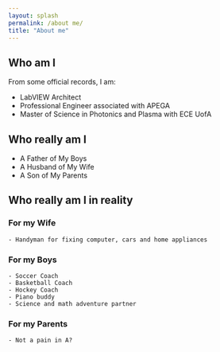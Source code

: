 ```yaml
---
layout: splash
permalink: /about me/
title: "About me"
---
```


## Who am I
From some official records, I am:
- LabVIEW Architect
- Professional Engineer associated with APEGA
- Master of Science in Photonics and Plasma with ECE UofA

## Who really am I
- A Father of My Boys
- A Husband of My Wife
- A Son of My Parents

## Who really am I in reality
### For my Wife
```
- Handyman for fixing computer, cars and home appliances
```
### For my Boys
```
- Soccer Coach
- Basketball Coach
- Hockey Coach
- Piano buddy
- Science and math adventure partner
```

### For my Parents
```
- Not a pain in A?
```
